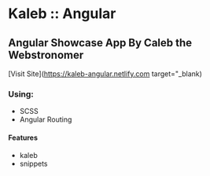 # Kaleb :: Angular

## Angular Showcase App By Caleb the Webstronomer

[Visit Site](https://kaleb-angular.netlify.com target="\_blank)

### Using:

- SCSS
- Angular Routing

#### Features

- kaleb
- snippets
